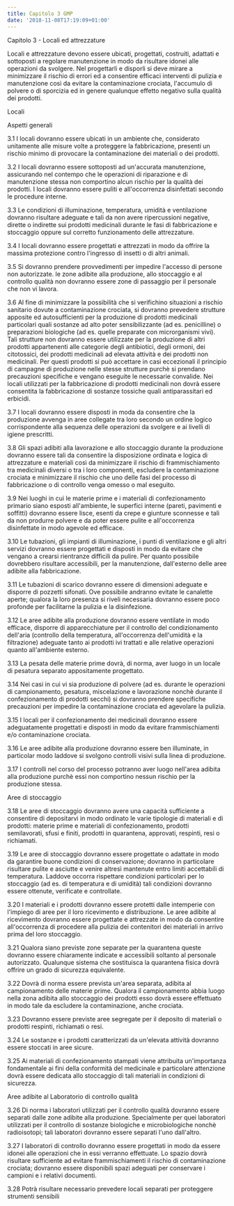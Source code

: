 ```yaml
---
title: Capitolo 3 GMP
date: '2018-11-08T17:19:09+01:00'
---
```

Capitolo 3 - Locali ed attrezzature

Locali e attrezzature devono essere ubicati, progettati, costruiti, adattati e sottoposti a regolare manutenzione in modo da risultare idonei alle operazioni da svolgere. Nel progettarli e disporli si deve mirare a minimizzare il rischio di errori ed a consentire efficaci interventi di pulizia e manutenzione così da evitare la contaminazione crociata, l'accumulo di polvere o di sporcizia ed in genere qualunque effetto negativo sulla qualità dei prodotti.

Locali

Aspetti generali

3.1 I locali dovranno essere ubicati in un ambiente che, considerato unitamente alle misure volte a proteggere la fabbricazione, presenti un rischio minimo di provocare la contaminazione dei materiali o dei prodotti.

3.2 I locali dovranno essere sottoposti ad un'accurata manutenzione, assicurando nel contempo che le operazioni di riparazione e di manutenzione stessa non comportino alcun rischio per la qualità dei prodotti. I locali dovranno essere puliti e all'occorrenza disinfettati secondo le procedure interne.

3.3 Le condizioni di illuminazione, temperatura, umidità e ventilazione dovranno risultare adeguate e tali da non avere ripercussioni negative, dirette o indirette sui prodotti medicinali durante le fasi di fabbricazione e stoccaggio oppure sul corretto funzionamento delle attrezzature.

3.4 I locali dovranno essere progettati e attrezzati in modo da offrire la massima protezione contro l'ingresso di insetti o di altri animali.

3.5 Si dovranno prendere provvedimenti per impedire l'accesso di persone non autorizzate. le zone adibite alla produzione, allo stoccaggio e al controllo qualità non dovranno essere zone di passaggio per il personale che non vi lavora.

3.6 Al fine di minimizzare la possibilità che si verifichino situazioni a rischio sanitario dovute a contaminazione crociata, si dovranno prevedere strutture apposite ed autosufficienti per la produzione di prodotti medicinali particolari quali sostanze ad alto poter sensibilizzante (ad es. penicilline) o preparazioni biologiche (ad es. quelle preparate con microrganismi vivi). Tali strutture non dovranno essere utilizzate per la produzione di altri prodotti appartenenti alle categorie degli antibiotici, degli ormoni, dei citotossici, dei prodotti medicinali ad elevata attività e dei prodotti non medicinali. Per questi prodotti si può accettare in casi eccezionali il principio di campagne di produzione nelle stesse strutture purchè si prendano precauzioni specifiche e vengano eseguite le necessarie convalide. Nei locali utilizzati per la fabbricazione di prodotti medicinali non dovrà essere consentita la fabbricazione di sostanze tossiche quali antiparassitari ed erbicidi.

3.7 I locali dovranno essere disposti in moda da consentire che la produzione avvenga in aree collegate tra loro secondo un ordine logico corrispondente alla sequenza delle operazioni da svolgere e ai livelli di igiene prescritti.

3.8 Gli spazi adibiti alla lavorazione e allo stoccaggio durante la produzione dovranno essere tali da consentire la disposizione ordinata e logica di attrezzature e materiali così da minimizzare il rischio di frammischiamento tra medicinali diversi o tra i loro componenti, escludere la contaminazione crociata e minimizzare il rischio che uno delle fasi del processo di fabbricazione o di controllo venga omesso o mal eseguito.

3.9 Nei luoghi in cui le materie prime e i materiali di confezionamento primario siano esposti all'ambiente, le superfici interne (pareti, pavimenti e soffitti) dovranno essere lisce, esenti da crepe e giunture sconnesse e tali da non produrre polvere e da poter essere pulite e all'occorrenza disinfettate in modo agevole ed efficace.

3.10 Le tubazioni, gli impianti di illuminazione, i punti di ventilazione e gli altri servizi dovranno essere progettati e disposti in modo da evitare che vengano a crearsi rientranze difficili da pulire. Per quanto possibile dovrebbero risultare accessibili, per la manutenzione, dall'esterno delle aree adibite alla fabbricazione.

3.11 Le tubazioni di scarico dovranno essere di dimensioni adeguate e disporre di pozzetti sifonati. Ove possibile andranno evitate le canalette aperte; qualora la loro presenza si riveli necessaria dovranno essere poco profonde per facilitarne la pulizia e la disinfezione.

3.12 Le aree adibite alla produzione dovranno essere ventilate in modo efficace, disporre di apparecchiature per il controllo del condizionamento dell'aria (controllo della temperatura, all'occorrenza dell'umidità e la filtrazione) adeguate tanto ai prodotti ivi trattati e alle relative operazioni quanto all'ambiente esterno.

3.13 La pesata delle materie prime dovrà, di norma, aver luogo in un locale di pesatura separato appositamente progettato.

3.14 Nei casi in cui vi sia produzione di polvere (ad es. durante le operazioni di campionamento, pesatura, miscelazione e lavorazione nonchè durante il confezionamento di prodotti secchi) si dovranno prendere specifiche precauzioni per impedire la contaminazione crociata ed agevolare la pulizia.

3.15 I locali per il confezionamento dei medicinali dovranno essere adeguatamente progettati e disposti in modo da evitare frammischiamenti e/o contaminazione crociata.

3.16 Le aree adibite alla produzione dovranno essere ben illuminate, in particolar modo laddove si svolgono controlli visivi sulla linea di produzione.

3.17 I controlli nel corso del processo potranno aver luogo nell'area adibita alla produzione purchè essi non comportino nessun rischio per la produzione stessa.

Aree di stoccaggio

3.18 Le aree di stoccaggio dovranno avere una capacità sufficiente a consentire di depositarvi in modo ordinato le varie tipologie di materiali e di prodotti: materie prime e materiali di confezionamento, prodotti semilavorati, sfusi e finiti, prodotti in quarantena, approvati, respinti, resi o richiamati.

3.19 Le aree di stoccaggio dovranno essere progettate o adattate in modo da garantire buone condizioni di conservazione; dovranno in particolare risultare pulite e asciutte e venire altresì mantenute entro limiti accettabili di temperatura. Laddove occorra rispettare condizioni particolari per lo stoccaggio (ad es. di temperatura e di umidità) tali condizioni dovranno essere ottenute, verificate e controllate.

3.20 I materiali e i prodotti dovranno essere protetti dalle intemperie con l'impiego di aree per il loro ricevimento e distribuzione. Le aree adibite al ricevimento dovranno essere progettate e attrezzate in modo da consentire all'occorrenza di procedere alla pulizia dei contenitori dei materiali in arrivo prima del loro stoccaggio.

3.21 Qualora siano previste zone separate per la quarantena queste dovranno essere chiaramente indicate e accessibili soltanto al personale autorizzato. Qualunque sistema che sostituisca la quarantena fisica dovrà offrire un grado di sicurezza equivalente.

3.22 Dovrà di norma essere prevista un'area separata, adibita al campionamento delle materie prime. Qualora il campionamento abbia luogo nella zona adibita allo stoccaggio dei prodotti esso dovrà essere effettuato in modo tale da escludere la contaminazione, anche crociata.

3.23 Dovranno essere previste aree segregate per il deposito di materiali o prodotti respinti, richiamati o resi.

3.24 Le sostanze e i prodotti caratterizzati da un'elevata attività dovranno essere stoccati in aree sicure.

3.25 Ai materiali di confezionamento stampati viene attribuita un'importanza fondamentale ai fini della conformità del medicinale e particolare attenzione dovrà essere dedicata allo stoccaggio di tali materiali in condizioni di sicurezza.

Aree adibite al Laboratorio di controllo qualità

3.26 Di norma i laboratori utilizzati per il controllo qualità dovranno essere separati dalle zone adibite alla produzione. Specialmente per quei laboratori utilizzati per il controllo di sostanze biologiche e microbiologiche nonchè radioisotopi; tali laboratori dovranno essere separati l'uno dall'altro.

3.27 I laboratori di controllo dovranno essere progettati in modo da essere idonei alle operazioni che in essi verranno effettuate. Lo spazio dovrà risultare sufficiente ad evitare frammischiamenti il rischio di contaminazione crociata; dovranno essere disponibili spazi adeguati per conservare i campioni e i relativi documenti.

3.28 Potrà risultare necessario prevedere locali separati per proteggere strumenti sensibili
